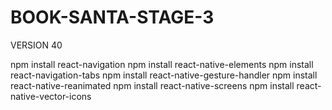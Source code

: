 # BOOK-SANTA-STAGE-3
VERSION 40

npm install react-navigation
npm install react-native-elements
npm install react-navigation-tabs
npm install react-native-gesture-handler
npm install react-native-reanimated
npm install react-native-screens
npm install react-native-vector-icons